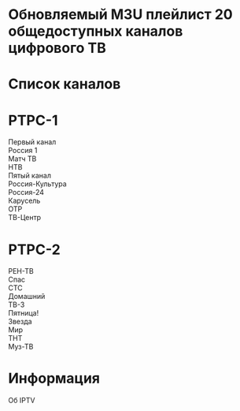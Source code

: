 # Обновляемый M3U плейлист 20 общедоступных каналов цифрового ТВ
# Список каналов
# РТРС-1
Первый канал   
Россия 1   
Матч ТВ   
НТВ   
Пятый канал   
Россия-Культура   
Россия-24   
Карусель   
ОТР    
ТВ-Центр   

# РТРС-2
РЕН-ТВ   
Спас   
СТС   
Домашний   
ТВ-3   
Пятница!   
Звезда   
Мир   
ТНТ    
Муз-ТВ

# Информация
Об IPTV 